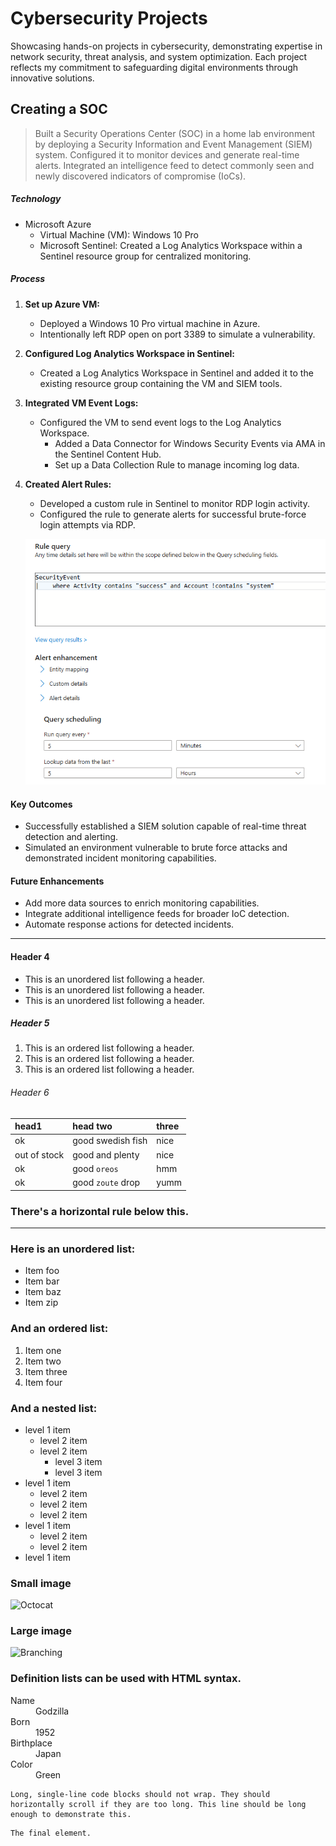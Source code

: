 # Cybersecurity Projects 

Showcasing hands-on projects in cybersecurity, demonstrating expertise in network security, threat analysis, and system optimization. Each project reflects my commitment to safeguarding digital environments through innovative solutions.

## Creating a SOC

> Built a Security Operations Center (SOC) in a home lab environment by deploying a Security Information and Event Management (SIEM) system. Configured it to monitor devices and generate real-time alerts. Integrated an intelligence feed to detect commonly seen and newly discovered indicators of compromise (IoCs).

##### Technology
- Microsoft Azure
  - Virtual Machine (VM): Windows 10 Pro
  - Microsoft Sentinel: Created a Log Analytics Workspace within a Sentinel resource group for centralized monitoring.

##### Process
1. **Set up Azure VM:**  
   - Deployed a Windows 10 Pro virtual machine in Azure.  
   - Intentionally left RDP open on port 3389 to simulate a vulnerability.

2. **Configured Log Analytics Workspace in Sentinel:**  
   - Created a Log Analytics Workspace in Sentinel and added it to the existing resource group containing the VM and SIEM tools.

3. **Integrated VM Event Logs:**  
   - Configured the VM to send event logs to the Log Analytics Workspace.  
     - Added a Data Connector for Windows Security Events via AMA in the Sentinel Content Hub.  
     - Set up a Data Collection Rule to manage incoming log data.

4. **Created Alert Rules:**  
   - Developed a custom rule in Sentinel to monitor RDP login activity.  
   - Configured the rule to generate alerts for successful brute-force login attempts via RDP.  

    ![SecurityEventRule](securityeventrule.png)

#### Key Outcomes
- Successfully established a SIEM solution capable of real-time threat detection and alerting.
- Simulated an environment vulnerable to brute force attacks and demonstrated incident monitoring capabilities.

#### Future Enhancements
- Add more data sources to enrich monitoring capabilities.
- Integrate additional intelligence feeds for broader IoC detection.
- Automate response actions for detected incidents.

----

#### Header 4

*   This is an unordered list following a header.
*   This is an unordered list following a header.
*   This is an unordered list following a header.

##### Header 5

1.  This is an ordered list following a header.
2.  This is an ordered list following a header.
3.  This is an ordered list following a header.

###### Header 6

| head1        | head two          | three |
|:-------------|:------------------|:------|
| ok           | good swedish fish | nice  |
| out of stock | good and plenty   | nice  |
| ok           | good `oreos`      | hmm   |
| ok           | good `zoute` drop | yumm  |

### There's a horizontal rule below this.

* * *

### Here is an unordered list:

*   Item foo
*   Item bar
*   Item baz
*   Item zip

### And an ordered list:

1.  Item one
1.  Item two
1.  Item three
1.  Item four

### And a nested list:

- level 1 item
  - level 2 item
  - level 2 item
    - level 3 item
    - level 3 item
- level 1 item
  - level 2 item
  - level 2 item
  - level 2 item
- level 1 item
  - level 2 item
  - level 2 item
- level 1 item

### Small image

![Octocat](https://github.githubassets.com/images/icons/emoji/octocat.png)

### Large image

![Branching](https://guides.github.com/activities/hello-world/branching.png)


### Definition lists can be used with HTML syntax.

<dl>
<dt>Name</dt>
<dd>Godzilla</dd>
<dt>Born</dt>
<dd>1952</dd>
<dt>Birthplace</dt>
<dd>Japan</dd>
<dt>Color</dt>
<dd>Green</dd>
</dl>

```
Long, single-line code blocks should not wrap. They should horizontally scroll if they are too long. This line should be long enough to demonstrate this.
```

```
The final element.
```
